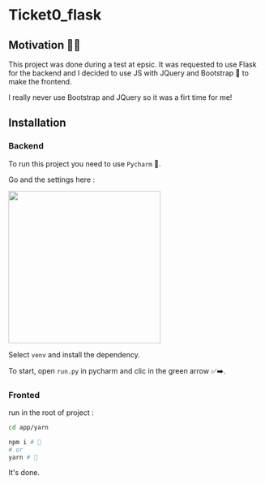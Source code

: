 # Ticket0_flask

## Motivation 🏃‍♂️

This project was done during a test at epsic.
It was requested to use Flask for the backend and I decided to use JS with JQuery and Bootstrap 🍓 to make the frontend.

I really never use Bootstrap and JQuery so it was a firt time for me!

## Installation

### Backend

To run this project you need to use `Pycharm` 🐍.

Go and the settings here :

<img width="300" src="https://i.imgur.com/H6xm15r.png" />

Select `venv` and install the dependency.

To start, open `run.py` in pycharm and clic in the green arrow ✅➡️.

### Fronted

run in the root of project :
```bash
cd app/yarn

npm i # 🔆 
# or
yarn # 🐳 
```
It's done.
